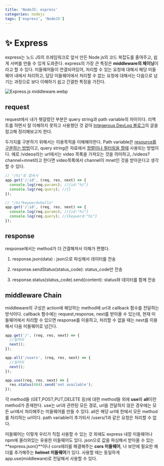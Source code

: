 ```yaml
---
title: 'NodeJS: express'
categories: nodejs
tags: ['express', 'NodeJS']
---
```


# ✨ Express

express는 노드 JS의 프레임워크로 앞서 만든 Node js의 코드 복잡도를 줄여주고, 쉽게 서버를 만들 수 있게 도와준다. express의 가장 큰 특징은 **middleware의 체이닝**이라고 할 수 있다. 미들웨어들이 연결되어있어, 처리할 수 있는 요청에 대해서 해당 미들웨어 내에서 처리하고, 담당 미들웨어에서 처리할 수 없는 요청에 대해서는 다음으로 넘기는 과정으로 보다 이해하기 쉽고 간결한 특징을 가진다.

![Express.js middleware.webp](https://d2mk45aasx86xg.cloudfront.net/Express_js_middleware_c5d8b88d8d.webp)

## request

request에서 내가 헷갈렸던 부분은 query string과 path variable의 차이이다. 리액트를 하면서 잘 이해하지 못하고 사용했던 것 같아 [Integerous DevLog 블로그](https://ryan-han.com/post/translated/pathvariable_queryparam/)의 글을 참고해 정리해보고자 한다.

두가지를 구분하기 위해서는 이용목적을 이해해야한다. Path variable은 <u> resource를 구분하는 방법</u>이고, query string은 자료에서 <u>정렬이나 필터링을 할때</u> 사용되는 방법이다. 예로 /videos라는 url에서는 video 목록을 가져오는 것을 의미하고, /videos?channel=mnet라고 한다면 video목록에서 channel이 mnet인 것을 받아온다고 생각할 수 있다.

```javascript
// "/hi"로 접속시
app.get('/:id', (req, res, next) => {
  console.log(req.params); //{id:"hi"}
  console.log(req.query); //{}
});

// "/hi?keyword=hello"
app.get('/:id', (req, res, next) => {
  console.log(req.params); //{id:"hi"}
  console.log(req.query); //{keyword:"hi"}
});
```

## response

response에서는 method가 더 간결해져서 이해가 편했다.

1. response.json(data) : json으로 파싱해서 데이터를 전송

2. response.sendStatus(status_code): status_code만 전송
3. response.status(status_code).send(content): status와 데이터를 함께 전송

## middleware Chain

middleware의 구성은 action에 해당하는 method에 url과 callback 함수를 전달하는 방식이다. callback 함수에는 request,response, next를 받아올 수 있는데, 현재 미들웨어에서 처리할 수 있으면 response를 이용하고, 처리할 수 없을 때는 next를 이용해서 다음 미들웨어로 넘긴다.

```javascript
app.get('/', (req, res, next) => {
  //일처리
  next();
});

app.all('/users', (req, res, next) => {
  //일처리
  next();
});

app.use((req, res, next) => {
  res.status(404).send('not available');
});
```

각 method들 (GET,POST,PUT,DELETE 등)에 대한 method들 외에 **use**와 **all**이란 method가 존재한다. use는 url과 관련된 모든 경로, url을 전달하지 않은 경우에는 모든 url에서 처리해주는 미들웨어를 만들 수 있다. all은 해당 url에 한에서 모든 method를 처리하는 url이다. path variable이 추가되서 /users/1과 같은 요청은 처리할 수 없다.

미들웨어는 이렇게 우리가 직접 사용할 수 있는 것 외에도 express 내장 미들웨어나 npm에 올라와있는 유용한 미들웨어도 있다. json으로 값을 파싱해서 받아올 수 있는 **express.json()**이나 cors에러를 해결해주는 **cors 미들웨어**, 나 보안에 필요한 헤더를 추가해주는 **helmet 미들웨어**가 있다. 사용할 때는 동일하게 app.use(middleware)로 전달해서 사용할 수 있다.
